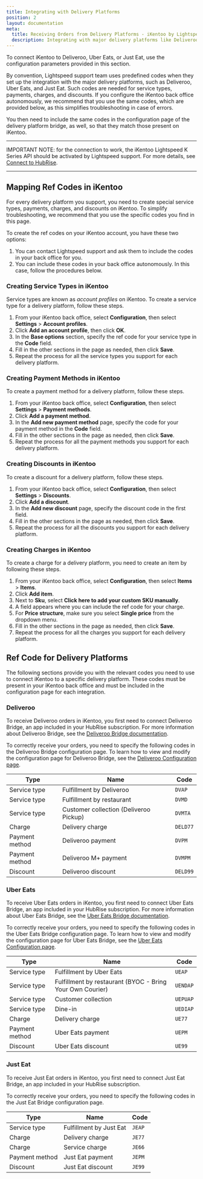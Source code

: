 ```yaml
---
title: Integrating with Delivery Platforms
position: 2
layout: documentation
meta:
  title: Receiving Orders from Delivery Platforms - iKentoo by Lightspeed
  description: Integrating with major delivery platforms like Deliveroo, Uber Eats, and Just Eat requires you to specify particular ref codes in the configuration page for the delivery platform bridge.
---
```


To connect iKentoo to Deliveroo, Uber Eats, or Just Eat, use the configuration parameters provided in this section.

By convention, Lightspeed support team uses predefined codes when they set up the integration with the major delivery platforms, such as Deliveroo, Uber Eats, and Just Eat. Such codes are needed for service types, payments, charges, and discounts. If you configure the iKentoo back office autonomously, we recommend that you use the same codes, which are provided below, as this  simplifies troubleshooting in case of errors. 

You then need to include the same codes in the configuration page of the delivery platform bridge, as well, so that they match those present on iKentoo.

---

IMPORTANT NOTE: for the connection to work, the iKentoo Lightspeed K Series API should be activated by Lightspeed support. For more details, see [Connect to HubRise](/apps/ikentoo-lightspeed/connect-hubrise).

---

## Mapping Ref Codes in iKentoo

For every delivery platform you support, you need to create special service types, payments, charges, and discounts on iKentoo.
To simplify troubleshooting, we recommend that you use the specific codes you find in this page.

To create the ref codes on your iKentoo account, you have these two options:

1. You can contact Lightspeed support and ask them to include the codes in your back office for you.
2. You can include these codes in your back office autonomously. In this case, follow the procedures below.

### Creating Service Types in iKentoo

Service types are known as _account profiles_ on iKentoo. To create a service type for a delivery platform, follow these steps.

1. From your iKentoo back office, select **Configuration**, then select **Settings** > **Account profiles**.
1. Click **Add an account profile**, then click **OK**.
1. In the **Base options** section, specify the ref code for your service type in the **Code** field.
1. Fill in the other sections in the page as needed, then click **Save**.
1. Repeat the process for all the service types you support for each delivery platform.

### Creating Payment Methods in iKentoo

To create a payment method for a delivery platform, follow these steps.

1. From your iKentoo back office, select **Configuration**, then select **Settings** > **Payment methods**.
1. Click **Add a payment method**.
1. In the **Add new payment method** page, specify the code for your payment method in the **Code** field.
1. Fill in the other sections in the page as needed, then click **Save**.
1. Repeat the process for all the payment methods you support for each delivery platform.

### Creating Discounts in iKentoo

To create a discount for a delivery platform, follow these steps.

1. From your iKentoo back office, select **Configuration**, then select **Settings** > **Discounts**.
1. Click **Add a discount**.
1. In the **Add new discount** page, specify the discount code in the first field.
1. Fill in the other sections in the page as needed, then click **Save**.
1. Repeat the process for all the discounts you support for each delivery platform.

### Creating Charges in iKentoo

To create a charge for a delivery platform, you need to create an item by following these steps.

1. From your iKentoo back office, select **Configuration**, then select **Items** > **Items**.
2. Click **Add item**.
3. Next to **Sku**, select **Click here to add your custom SKU manually**.
4. A field appears where you can include the ref code for your charge.
5. For **Price structure**, make sure you select **Single price** from the dropdown menu.
6. Fill in the other sections in the page as needed, then click **Save**.
7. Repeat the process for all the charges you support for each delivery platform.

## Ref Code for Delivery Platforms

The following sections provide you with the relevant codes you need to use to connect iKentoo to a specific delivery platform. These codes must be present in your iKentoo back office and must be included in the configuration page for each integration.

### Deliveroo

To receive Deliveroo orders in iKentoo, you first need to connect Deliveroo Bridge, an app included in your HubRise subscription. For more information about Deliveroo Bridge, see the [Deliveroo Bridge documentation](/apps/deliveroo).

To correctly receive your orders, you need to specify the following codes in the Deliveroo Bridge configuration page. To learn how to view and modify the configuration page for Deliveroo Bridge, see the [Deliveroo Configuration page](/apps/deliveroo/configuration).

| Type           | Name                                   | Code     |
| -------------- | -------------------------------------- | -------- |
| Service type   | Fulfillment by Deliveroo               | `DVAP`   |
| Service type   | Fulfillment by restaurant              | `DVMD`   |
| Service type   | Customer collection (Deliveroo Pickup) | `DVMTA`  |
| Charge         | Delivery charge                        | `DELD77` |
| Payment method | Deliveroo payment                      | `DVPM`   |
| Payment method | Deliveroo M+ payment                   | `DVMPM`  |
| Discount       | Deliveroo discount                     | `DELD99` |

### Uber Eats

To receive Uber Eats orders in iKentoo, you first need to connect Uber Eats Bridge, an app included in your HubRise subscription. For more information about Uber Eats Bridge, see the [Uber Eats Bridge documentation](/apps/uber-eats).

To correctly receive your orders, you need to specify the following codes in the Uber Eats Bridge configuration page. To learn how to view and modify the configuration page for Uber Eats Bridge, see the [Uber Eats Configuration page](/apps/uber-eats/configuration).

| Type           | Name                                                      | Code     |
|----------------|-----------------------------------------------------------|----------|
| Service type   | Fulfillment by Uber Eats                                  | `UEAP`   |
| Service type   | Fulfillment by restaurant (BYOC - Bring Your Own Courier) | `UENDAP` |
| Service type   | Customer collection                                       | `UEPUAP` |
| Service type   | Dine-in                                                   | `UEDIAP` |
| Charge         | Delivery charge                                           | `UE77`   |
| Payment method | Uber Eats payment                                         | `UEPM`   |
| Discount       | Uber Eats discount                                        | `UE99`   |

### Just Eat

To receive Just Eat orders in iKentoo, you first need to connect Just Eat Bridge, an app included in your HubRise subscription.

To correctly receive your orders, you need to specify the following codes in the Just Eat Bridge configuration page.

| Type           | Name                    | Code   |
|----------------|-------------------------|--------|
| Service type   | Fulfillment by Just Eat | `JEAP` |
| Charge         | Delivery charge         | `JE77` |
| Charge         | Service charge          | `JE66` |
| Payment method | Just Eat payment        | `JEPM` |
| Discount       | Just Eat discount       | `JE99` |
